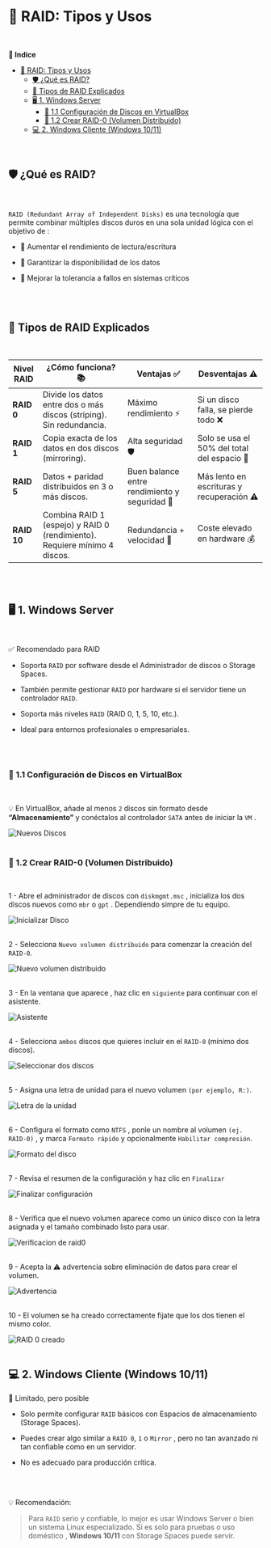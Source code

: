# 💽 RAID: Tipos y Usos
<br>

**📑 Indice**
- [💽 RAID: Tipos y Usos](#-raid-tipos-y-usos)
  - [🛡️ ¿Qué es RAID?](#️-qué-es-raid)
  - [🧱 Tipos de RAID Explicados](#-tipos-de-raid-explicados)
  - [🖥️ 1. Windows Server](#️-1-windows-server)
    - [🔧 1.1 Configuración de Discos en VirtualBox](#-11-configuración-de-discos-en-virtualbox)
    - [💽 1.2 Crear RAID-0 (Volumen Distribuido)](#-12-crear-raid-0-volumen-distribuido)
  - [💻 2. Windows Cliente (Windows 10/11)](#-2-windows-cliente-windows-1011)

<br>

## 🛡️ ¿Qué es RAID?
<br>

``RAID (Redundant Array of Independent Disks)`` es una tecnología que permite combinar múltiples discos duros en una sola unidad lógica con el objetivo de :

- 💨 Aumentar el rendimiento de lectura/escritura

- 🔐 Garantizar la disponibilidad de los datos

- 🧱 Mejorar la tolerancia a fallos en sistemas críticos

<br>
<br>

## 🧱 Tipos de RAID Explicados
<br>

| Nivel RAID | ¿Cómo funciona? 📚                                                                 | Ventajas ✅                              | Desventajas ⚠️                         |
|------------|-------------------------------------------------------------------------------------|------------------------------------------|-----------------------------------------|
| **RAID 0** | Divide los datos entre dos o más discos (striping). Sin redundancia.               | Máximo rendimiento ⚡                     | Si un disco falla, se pierde todo ❌     |
| **RAID 1** | Copia exacta de los datos en dos discos (mirroring).                               | Alta seguridad 🛡️                        | Solo se usa el 50% del total del espacio 💾 |
| **RAID 5** | Datos + paridad distribuidos en 3 o más discos.                                    | Buen balance entre rendimiento y seguridad 🔁 | Más lento en escrituras y recuperación ⚠️ |
| **RAID 10**| Combina RAID 1 (espejo) y RAID 0 (rendimiento). Requiere mínimo 4 discos.          | Redundancia + velocidad 💪               | Coste elevado en hardware 💰             |

<br>
<br>

## 🖥️ 1. Windows Server
<br>

✅ Recomendado para RAID

- Soporta ``RAID`` por software desde el Administrador de discos o Storage Spaces.

- También permite gestionar ``RAID`` por hardware si el servidor tiene un controlador ``RAID``.

- Soporta más niveles ``RAID`` (RAID 0, 1, 5, 10, etc.).

- Ideal para entornos profesionales o empresariales.

<br>
<br>

### 🔧 1.1 Configuración de Discos en VirtualBox
<br>

💡 En VirtualBox, añade al menos ``2`` discos sin formato desde **“Almacenamiento”** y conéctalos al controlador ``SATA`` antes de iniciar la ``VM`` .

![Nuevos Discos](./img/raid0/virtualbox1.png)
<br>
<br>


### 💽 1.2 Crear RAID-0 (Volumen Distribuido)
<br>

1 - Abre el administrador de discos con ``diskmgmt.msc`` , inicializa los dos discos nuevos como ``mbr`` o ``gpt`` . Dependiendo simpre de tu equipo.

![Inicializar Disco](./img/raid0/raid0.png)
<br>
<br>


2 - Selecciona ``Nuevo volumen distribuido`` para comenzar la creación del ``RAID-0``.

![Nuevo volumen distribuido](./img/raid0/raid1.png)
<br>
<br>



3 - En la ventana que aparece , haz clic en ``siguiente`` para continuar con el asistente.

![Asistente](./img/raid0/raid2.png)
<br>
<br>


4 - Selecciona ``ambos`` discos que quieres incluir en el ``RAID-0`` (mínimo dos discos).

![Seleccionar dos discos](./img/raid0/raid3.png)
<br>
<br>


5 - Asigna una letra de unidad para el nuevo volumen ``(por ejemplo, R:)``.

![Letra de la unidad](./img/raid0/raid4.png)
<br>
<br>


6 - Configura el formato como ``NTFS`` , ponle un nombre al volumen ``(ej. RAID-0)`` , y marca ``Formato rápido`` y opcionalmente ``Habilitar compresión``.

![Formato del disco](./img/raid0/raid5.png)
<br>
<br>


7 - Revisa el resumen de la configuración y haz clic en ``Finalizar``

![Finalizar configuración](./img/raid0/raid6.png)
<br>
<br>


8 - Verifica que el nuevo volumen aparece como un único disco con la letra asignada y el tamaño combinado listo para usar.  

![Verificacion de raid0](./img/raid0/raid7.png)
<br>
<br>


9 - Acepta la ⚠️ advertencia sobre eliminación de datos para crear el volumen.

![Advertencia](./img/raid0/raid8.png)
<br>
<br>


10 - El volumen se ha creado correctamente fijate que los dos tienen el mismo color.

![RAID 0 creado](./img/raid0/raid9.png)
<br>
<br>


## 💻 2. Windows Cliente (Windows 10/11)

🔧 Limitado, pero posible

- Solo permite configurar ``RAID`` básicos con Espacios de almacenamiento (Storage Spaces).

- Puedes crear algo similar a ``RAID 0``, ``1`` o ``Mirror`` , pero no tan avanzado ni tan confiable como en un servidor.

- No es adecuado para producción crítica.

<br>
<br>

💡 Recomendación:

>Para ``RAID`` serio y confiable, lo mejor es usar Windows Server o bien un sistema Linux especializado.
>Si es solo para pruebas o uso doméstico , **Windows 10/11** con Storage Spaces puede servir.
